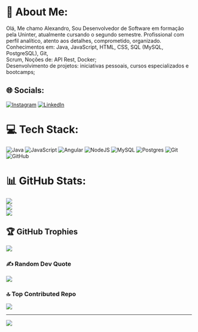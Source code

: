 # 💫 About Me:
Olá, Me chamo Alexandro, Sou Desenvolvedor de Software em formação pela Uninter, atualmente cursando o segundo semestre. Profissional com perfil analítico, atento aos detalhes, comprometido, organizado.<br>Conhecimentos em: Java, JavaScript, HTML, CSS, SQL (MySQL, PostgreSQL), Git, <br>Scrum, Noções de: API Rest, Docker;<br>Desenvolvimento de projetos: iniciativas pessoais, cursos especializados e bootcamps;


## 🌐 Socials:
[![Instagram](https://img.shields.io/badge/Instagram-%23E4405F.svg?logo=Instagram&logoColor=white)](https://instagram.com/alexandrosousa009) [![LinkedIn](https://img.shields.io/badge/LinkedIn-%230077B5.svg?logo=linkedin&logoColor=white)](https://linkedin.com/in/alexandrosousa009) 

# 💻 Tech Stack:
![Java](https://img.shields.io/badge/java-%23ED8B00.svg?style=for-the-badge&logo=openjdk&logoColor=white) ![JavaScript](https://img.shields.io/badge/javascript-%23323330.svg?style=for-the-badge&logo=javascript&logoColor=%23F7DF1E) ![Angular](https://img.shields.io/badge/angular-%23DD0031.svg?style=for-the-badge&logo=angular&logoColor=white) ![NodeJS](https://img.shields.io/badge/node.js-6DA55F?style=for-the-badge&logo=node.js&logoColor=white) ![MySQL](https://img.shields.io/badge/mysql-4479A1.svg?style=for-the-badge&logo=mysql&logoColor=white) ![Postgres](https://img.shields.io/badge/postgres-%23316192.svg?style=for-the-badge&logo=postgresql&logoColor=white) ![Git](https://img.shields.io/badge/git-%23F05033.svg?style=for-the-badge&logo=git&logoColor=white) ![GitHub](https://img.shields.io/badge/github-%23121011.svg?style=for-the-badge&logo=github&logoColor=white)
# 📊 GitHub Stats:
![](https://github-readme-stats.vercel.app/api?username=alexandrosousadev&theme=react&hide_border=false&include_all_commits=false&count_private=false)<br/>
![](https://github-readme-streak-stats.herokuapp.com/?user=alexandrosousadev&theme=react&hide_border=false)<br/>
![](https://github-readme-stats.vercel.app/api/top-langs/?username=alexandrosousadev&theme=react&hide_border=false&include_all_commits=false&count_private=false&layout=compact)

## 🏆 GitHub Trophies
![](https://github-profile-trophy.vercel.app/?username=alexandrosousadev&theme=radical&no-frame=false&no-bg=true&margin-w=4)

### ✍️ Random Dev Quote
![](https://quotes-github-readme.vercel.app/api?type=horizontal&theme=radical)

### 🔝 Top Contributed Repo
![](https://github-contributor-stats.vercel.app/api?username=alexandrosousadev&limit=5&theme=dark&combine_all_yearly_contributions=true)

---
[![](https://visitcount.itsvg.in/api?id=alexandrosousadev&icon=0&color=0)](https://visitcount.itsvg.in)

<!-- Proudly created with GPRM ( https://gprm.itsvg.in ) -->

